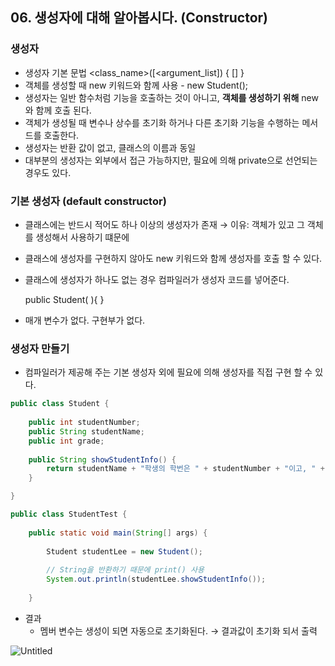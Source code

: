 ## 06. 생성자에 대해 알아봅시다. (Constructor)

### 생성자

- 생성자 기본 문법 <class_name>([<argument_list]) { [<statements>] }
- 객체를 생성할 때 new 키워드와 함께 사용 - new Student();
- 생성자는 일반 함수처럼 기능을 호출하는 것이 아니고, **객체를 생성하기 위해** new 와 함께 호출 된다.
- 객체가 생성될 때 변수나 상수를 초기화 하거나 다른 초기화 기능을 수행하는 메서드를 호출한다.
- 생성자는 반환 값이 없고, 클래스의 이름과 동일
- 대부분의 생성자는 외부에서 접근 가능하지만, 필요에 의해 private으로 선언되는 경우도 있다.

### 기본 생성자 (default constructor)

- 클래스에는 반드시 적어도 하나 이상의 생성자가 존재 → 이유: 객체가 있고 그 객체를 생성해서 사용하기 떄문에
- 클래스에 생성자를 구현하지 않아도 new 키워드와 함께 생성자를 호출 할 수 있다.
- 클래스에 생성자가 하나도 없는 경우 컴파일러가 생성자 코드를 넣어준다.
    
    public Student( ){ }
    
- 매개 변수가 없다. 구현부가 없다.

### 생성자 만들기

- 컴파일러가 제공해 주는 기본 생성자 외에 필요에 의해 생성자를 직접 구현 할 수 있다.

```java
public class Student {
	
	public int studentNumber;
	public String studentName;
	public int grade;
	
	public String showStudentInfo() {
		return studentName + "학생의 학번은 " + studentNumber + "이고, " + grade + "학년 입니다.";
	}

}
```

```java
public class StudentTest {
	
	public static void main(String[] args) {
		
		Student studentLee = new Student();
		
		// String을 반환하기 때문에 print() 사용
		System.out.println(studentLee.showStudentInfo());
		
	}
```

- 결과
    - 멤버 변수는 생성이 되면 자동으로 초기화된다. → 결과값이 초기화 되서 출력

![Untitled](https://s3-us-west-2.amazonaws.com/secure.notion-static.com/e503c083-ba66-41af-8f9e-933745fa73c6/Untitled.png)